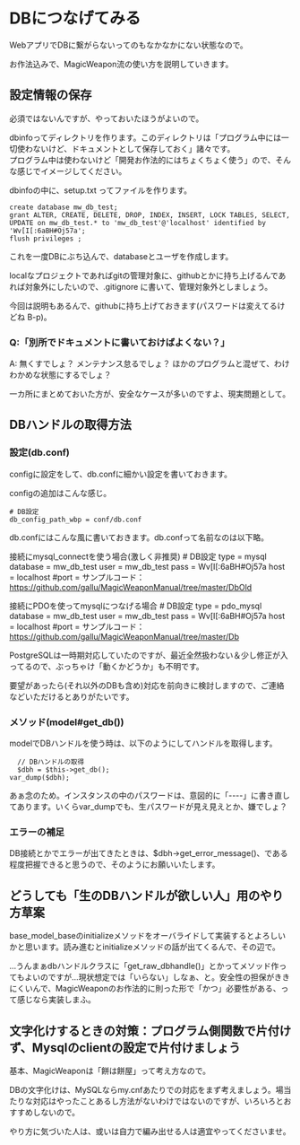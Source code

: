 # DBにつなげてみる
WebアプリでDBに繋がらないってのもなかなかにない状態なので。

お作法込みで、MagicWeapon流の使い方を説明していきます。

## 設定情報の保存
必須ではないんですが、やっておいたほうがよいので。

dbinfoってディレクトリを作ります。このディレクトリは「プログラム中には一切使わないけど、ドキュメントとして保存しておく」諸々です。    
プログラム中は使わないけど「開発お作法的にはちょくちょく使う」ので、そんな感じでイメージしてください。

dbinfoの中に、setup.txt ってファイルを作ります。

    create database mw_db_test;
    grant ALTER, CREATE, DELETE, DROP, INDEX, INSERT, LOCK TABLES, SELECT, UPDATE on mw_db_test.* to 'mw_db_test'@'localhost' identified by 'Wv[I[:6aBH#Oj57a';
    flush privileges ;

これを一度DBにぶち込んで、databaseとユーザを作成します。

localなプロジェクトであればgitの管理対象に、githubとかに持ち上げるんであれば対象外にしたいので、.gitignore に書いて、管理対象外としましょう。

今回は説明もあるんで、githubに持ち上げておきます(パスワードは変えてるけどね B-p)。

### Q:「別所でドキュメントに書いておけばよくない？」
A: 無くすでしょ？ メンテナンス怠るでしょ？ ほかのプログラムと混ぜて、わけわかめな状態にするでしょ？

一カ所にまとめておいた方が、安全なケースが多いのですよ、現実問題として。


## DBハンドルの取得方法

### 設定(db.conf)
configに設定をして、db.confに細かい設定を書いておきます。

configの追加はこんな感じ。

    # DB設定
    db_config_path_wbp = conf/db.conf

db.confにはこんな風に書いておきます。db.confって名前なのは以下略。

接続にmysql_connectを使う場合(激しく非推奨)
    # DB設定
    type = mysql
    database = mw_db_test
    user = mw_db_test
    pass = Wv[I[:6aBH#Oj57a
    host = localhost
    #port = 
サンプルコード：    
<https://github.com/gallu/MagicWeaponManual/tree/master/DbOld>

接続にPDOを使ってmysqlにつなげる場合
    # DB設定
    type = pdo_mysql
    database = mw_db_test
    user = mw_db_test
    pass = Wv[I[:6aBH#Oj57a
    host = localhost
    #port = 
サンプルコード：    
<https://github.com/gallu/MagicWeaponManual/tree/master/Db>

PostgreSQLは一時期対応していたのですが、最近全然扱わない＆少し修正が入ってるので、ぶっちゃけ「動くかどうか」も不明です。

要望があったら(それ以外のDBも含め)対応を前向きに検討しますので、ご連絡などいただけるとありがたいです。

### メソッド(model#get_db())
modelでDBハンドルを使う時は、以下のようにしてハンドルを取得します。

      // DBハンドルの取得
      $dbh = $this->get_db();
    var_dump($dbh);

あぁ念のため。インスタンスの中のパスワードは、意図的に「----」に書き直してあります。いくらvar_dumpでも、生パスワードが見え見えとか、嫌でしょ？

### エラーの補足
DB接続とかでエラーが出てきたときは、$dbh->get_error_message()、である程度把握できると思うので、そのようにお願いいたします。

## どうしても「生のDBハンドルが欲しい人」用のやり方草案
base_model_baseのinitializeメソッドをオーバライドして実装するとよろしいかと思います。読み進むとinitializeメソッドの話が出てくるんで、その辺で。

…うんまぁdbハンドルクラスに「get_raw_dbhandle()」とかってメソッド作ってもよいのですが…現状想定では「いらない」しなぁ、と。安全性の担保がききにくいんで、MagicWeaponのお作法的に則った形で「かつ」必要性がある、って感じなら実装しまふ。

## 文字化けするときの対策：プログラム側関数で片付けず、Mysqlのclientの設定で片付けましょう
基本、MagicWeaponは「餅は餅屋」って考え方なので。

DBの文字化けは、MySQLならmy.cnfあたりでの対応をまず考えましょう。場当たりな対応はやったことあるし方法がないわけではないのですが、いろいろとおすすめしないので。

やり方に気づいた人は、或いは自力で編み出せる人は適宜やってくださいませ。
